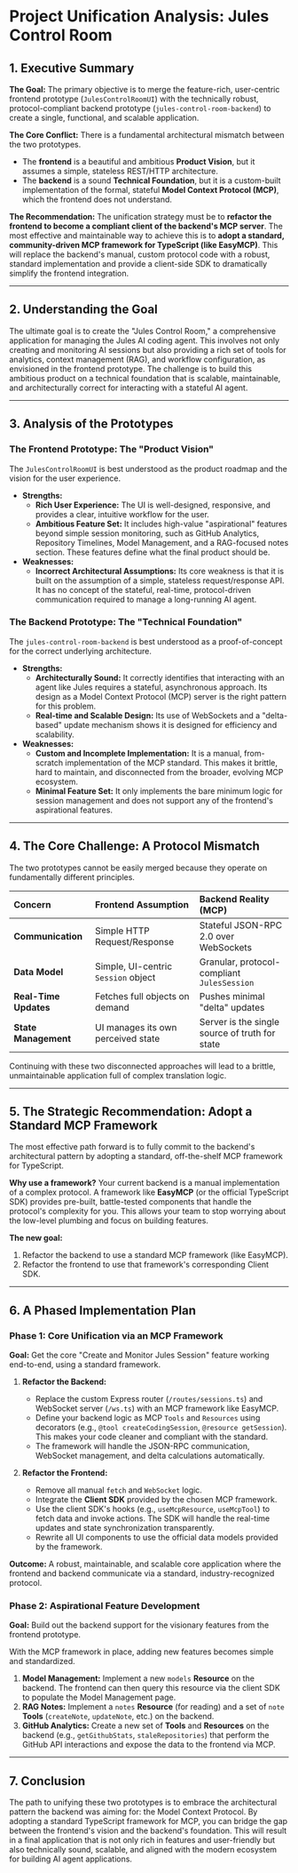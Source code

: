 # Project Unification Analysis: Jules Control Room

## 1. Executive Summary

**The Goal:** The primary objective is to merge the feature-rich, user-centric frontend prototype (`JulesControlRoomUI`) with the technically robust, protocol-compliant backend prototype (`jules-control-room-backend`) to create a single, functional, and scalable application.

**The Core Conflict:** There is a fundamental architectural mismatch between the two prototypes.
*   The **frontend** is a beautiful and ambitious **Product Vision**, but it assumes a simple, stateless REST/HTTP architecture.
*   The **backend** is a sound **Technical Foundation**, but it is a custom-built implementation of the formal, stateful **Model Context Protocol (MCP)**, which the frontend does not understand.

**The Recommendation:** The unification strategy must be to **refactor the frontend to become a compliant client of the backend's MCP server**. The most effective and maintainable way to achieve this is to **adopt a standard, community-driven MCP framework for TypeScript (like EasyMCP)**. This will replace the backend's manual, custom protocol code with a robust, standard implementation and provide a client-side SDK to dramatically simplify the frontend integration.

---

## 2. Understanding the Goal

The ultimate goal is to create the "Jules Control Room," a comprehensive application for managing the Jules AI coding agent. This involves not only creating and monitoring AI sessions but also providing a rich set of tools for analytics, context management (RAG), and workflow configuration, as envisioned in the frontend prototype. The challenge is to build this ambitious product on a technical foundation that is scalable, maintainable, and architecturally correct for interacting with a stateful AI agent.

---

## 3. Analysis of the Prototypes

### The Frontend Prototype: The "Product Vision"

The `JulesControlRoomUI` is best understood as the product roadmap and the vision for the user experience.

*   **Strengths:**
    *   **Rich User Experience:** The UI is well-designed, responsive, and provides a clear, intuitive workflow for the user.
    *   **Ambitious Feature Set:** It includes high-value "aspirational" features beyond simple session monitoring, such as GitHub Analytics, Repository Timelines, Model Management, and a RAG-focused notes section. These features define what the final product should be.
*   **Weaknesses:**
    *   **Incorrect Architectural Assumptions:** Its core weakness is that it is built on the assumption of a simple, stateless request/response API. It has no concept of the stateful, real-time, protocol-driven communication required to manage a long-running AI agent.

### The Backend Prototype: The "Technical Foundation"

The `jules-control-room-backend` is best understood as a proof-of-concept for the correct underlying architecture.

*   **Strengths:**
    *   **Architecturally Sound:** It correctly identifies that interacting with an agent like Jules requires a stateful, asynchronous approach. Its design as a Model Context Protocol (MCP) server is the right pattern for this problem.
    *   **Real-time and Scalable Design:** Its use of WebSockets and a "delta-based" update mechanism shows it is designed for efficiency and scalability.
*   **Weaknesses:**
    *   **Custom and Incomplete Implementation:** It is a manual, from-scratch implementation of the MCP standard. This makes it brittle, hard to maintain, and disconnected from the broader, evolving MCP ecosystem.
    *   **Minimal Feature Set:** It only implements the bare minimum logic for session management and does not support any of the frontend's aspirational features.

---

## 4. The Core Challenge: A Protocol Mismatch

The two prototypes cannot be easily merged because they operate on fundamentally different principles.

| Concern | Frontend Assumption | Backend Reality (MCP) |
| :--- | :--- | :--- |
| **Communication** | Simple HTTP Request/Response | Stateful JSON-RPC 2.0 over WebSockets |
| **Data Model** | Simple, UI-centric `Session` object | Granular, protocol-compliant `JulesSession` |
| **Real-Time Updates**| Fetches full objects on demand | Pushes minimal "delta" updates |
| **State Management** | UI manages its own perceived state | Server is the single source of truth for state |

Continuing with these two disconnected approaches will lead to a brittle, unmaintainable application full of complex translation logic.

---

## 5. The Strategic Recommendation: Adopt a Standard MCP Framework

The most effective path forward is to fully commit to the backend's architectural pattern by adopting a standard, off-the-shelf MCP framework for TypeScript.

**Why use a framework?**
Your current backend is a manual implementation of a complex protocol. A framework like **EasyMCP** (or the official TypeScript SDK) provides pre-built, battle-tested components that handle the protocol's complexity for you. This allows your team to stop worrying about the low-level plumbing and focus on building features.

**The new goal:**
1.  Refactor the backend to use a standard MCP framework (like EasyMCP).
2.  Refactor the frontend to use that framework's corresponding Client SDK.

---

## 6. A Phased Implementation Plan

### Phase 1: Core Unification via an MCP Framework

**Goal:** Get the core "Create and Monitor Jules Session" feature working end-to-end, using a standard framework.

1.  **Refactor the Backend:**
    *   Replace the custom Express router (`/routes/sessions.ts`) and WebSocket server (`/ws.ts`) with an MCP framework like EasyMCP.
    *   Define your backend logic as MCP `Tools` and `Resources` using decorators (e.g., `@tool createCodingSession`, `@resource getSession`). This makes your code cleaner and compliant with the standard.
    *   The framework will handle the JSON-RPC communication, WebSocket management, and delta calculations automatically.

2.  **Refactor the Frontend:**
    *   Remove all manual `fetch` and `WebSocket` logic.
    *   Integrate the **Client SDK** provided by the chosen MCP framework.
    *   Use the client SDK's hooks (e.g., `useMcpResource`, `useMcpTool`) to fetch data and invoke actions. The SDK will handle the real-time updates and state synchronization transparently.
    *   Rewrite all UI components to use the official data models provided by the framework.

**Outcome:** A robust, maintainable, and scalable core application where the frontend and backend communicate via a standard, industry-recognized protocol.

### Phase 2: Aspirational Feature Development

**Goal:** Build out the backend support for the visionary features from the frontend prototype.

With the MCP framework in place, adding new features becomes simple and standardized.

1.  **Model Management:** Implement a new `models` **Resource** on the backend. The frontend can then query this resource via the client SDK to populate the Model Management page.
2.  **RAG Notes:** Implement a `notes` **Resource** (for reading) and a set of `note` **Tools** (`createNote`, `updateNote`, etc.) on the backend.
3.  **GitHub Analytics:** Create a new set of **Tools** and **Resources** on the backend (e.g., `getGithubStats`, `staleRepositories`) that perform the GitHub API interactions and expose the data to the frontend via MCP.

---

## 7. Conclusion

The path to unifying these two prototypes is to embrace the architectural pattern the backend was aiming for: the Model Context Protocol. By adopting a standard TypeScript framework for MCP, you can bridge the gap between the frontend's vision and the backend's foundation. This will result in a final application that is not only rich in features and user-friendly but also technically sound, scalable, and aligned with the modern ecosystem for building AI agent applications.
